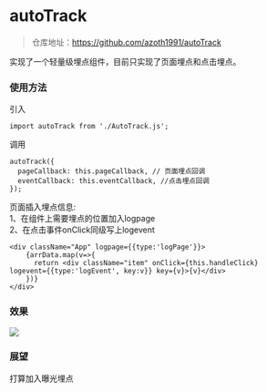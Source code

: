 # autoTrack

> 仓库地址：https://github.com/azoth1991/autoTrack

实现了一个轻量级埋点组件，目前只实现了页面埋点和点击埋点。
### 使用方法
引入
```
import autoTrack from './AutoTrack.js';
```
调用
```
autoTrack({
  pageCallback: this.pageCallback, // 页面埋点回调
  eventCallback: this.eventCallback, //点击埋点回调
});
```
页面插入埋点信息:  
1、在组件上需要埋点的位置加入logpage  
2、在点击事件onClick同级写上logevent
```
<div className="App" logpage={{type:'logPage'}}>
    {arrData.map(v=>{
      return <div className="item" onClick={this.handleClick} logevent={{type:'logEvent', key:v}} key={v}>{v}</div>
    })}
</div>
```

### 效果

![](https://user-gold-cdn.xitu.io/2019/3/25/169b56dd5c4577da?w=1576&h=1072&f=gif&s=1751464)

### 展望
打算加入曝光埋点
